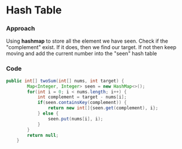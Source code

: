 # Hash Table

### Approach

Using **hashmap** to store all the element we have seen. Check if the "complement" exist. If it does, then we find our target. If not then keep moving and add the current number into the "seen" hash table

### Code

```java
public int[] twoSum(int[] nums, int target) {
        Map<Integer, Integer> seen = new HashMap<>();
        for(int i = 0; i < nums.length; i++) {
            int complement = target - nums[i];
            if(seen.containsKey(complement)) {
                return new int[]{seen.get(complement), i};
            } else {
                seen.put(nums[i], i);
            }
        }
        return null;
    }
```
